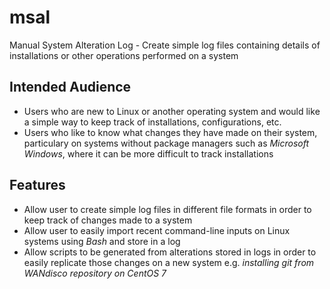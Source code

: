 # msal
Manual System Alteration Log - Create simple log files containing details of installations or other operations performed on a system

## Intended Audience ##
* Users who are new to Linux or another operating system and would like a simple way to keep track of installations, configurations, etc.
* Users who like to know what changes they have made on their system, particulary on systems without package managers such as *Microsoft Windows*, where it can be more difficult to track installations

## Features ##
* Allow user to create simple log files in different file formats in order to keep track of changes made to a system
* Allow user to easily import recent command-line inputs on Linux systems using *Bash* and store in a log
* Allow scripts to be generated from alterations stored in logs in order to easily replicate those changes on a new system e.g. *installing git from WANdisco repository on CentOS 7*
